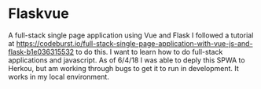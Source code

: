 # Flaskvue
A full-stack single page application using Vue and Flask
I followed a tutorial at https://codeburst.io/full-stack-single-page-application-with-vue-js-and-flask-b1e036315532 to do this. I want to learn how to do full-stack applications and javascript. As of 6/4/18 I was able to deply this SPWA to Herkou, but am working through bugs to get it to run in development. It works in my local environment. 
